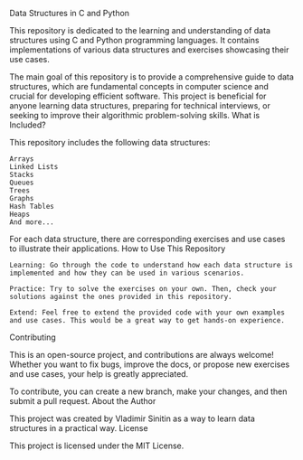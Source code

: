Data Structures in C and Python

This repository is dedicated to the learning and understanding of data structures using C and Python programming languages. It contains implementations of various data structures and exercises showcasing their use cases.

The main goal of this repository is to provide a comprehensive guide to data structures, which are fundamental concepts in computer science and crucial for developing efficient software. This project is beneficial for anyone learning data structures, preparing for technical interviews, or seeking to improve their algorithmic problem-solving skills.
What is Included?

This repository includes the following data structures:

    Arrays
    Linked Lists
    Stacks
    Queues
    Trees
    Graphs
    Hash Tables
    Heaps
    And more...

For each data structure, there are corresponding exercises and use cases to illustrate their applications.
How to Use This Repository

    Learning: Go through the code to understand how each data structure is implemented and how they can be used in various scenarios.

    Practice: Try to solve the exercises on your own. Then, check your solutions against the ones provided in this repository.

    Extend: Feel free to extend the provided code with your own examples and use cases. This would be a great way to get hands-on experience.

Contributing

This is an open-source project, and contributions are always welcome! Whether you want to fix bugs, improve the docs, or propose new exercises and use cases, your help is greatly appreciated.

To contribute, you can create a new branch, make your changes, and then submit a pull request.
About the Author

This project was created by Vladimir Sinitin as a way to learn data structures in a practical way.
License

This project is licensed under the MIT License.